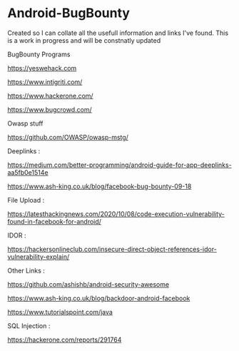 # Android-BugBounty
<p>Created so I can collate all the usefull information and links I've found. 
This is a work in progress and will be constnatly updated</p>

BugBounty Programs

https://yeswehack.com

https://www.intigriti.com/

https://www.hackerone.com/

https://www.bugcrowd.com/

Owasp stuff

https://github.com/OWASP/owasp-mstg/

Deeplinks : 

https://medium.com/better-programming/android-guide-for-app-deeplinks-aa5fb0e1514e

https://www.ash-king.co.uk/blog/facebook-bug-bounty-09-18

File Upload :

https://latesthackingnews.com/2020/10/08/code-execution-vulnerability-found-in-facebook-for-android/
 
IDOR :

https://hackersonlineclub.com/insecure-direct-object-references-idor-vulnerability-explain/

Other Links :

https://github.com/ashishb/android-security-awesome

https://www.ash-king.co.uk/blog/backdoor-android-facebook

https://www.tutorialspoint.com/java

SQL Injection :

https://hackerone.com/reports/291764
